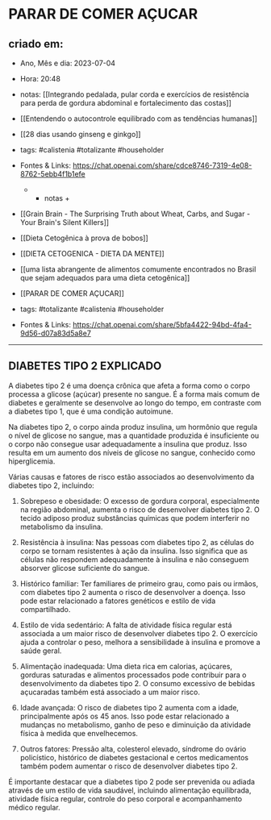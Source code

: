 # PARAR DE COMER AÇUCAR

## criado em: 
-  Ano, Mês e dia: 2023-07-04
- Hora: 20:48

- notas: [[Integrando pedalada, pular corda e exercícios de resistência para perda de gordura abdominal e fortalecimento das costas]]
- [[Entendendo o autocontrole equilibrado com as tendências humanas]]
- [[28 dias usando ginseng e ginkgo]]
- tags: #calistenia #totalizante #householder 
- Fontes & Links: https://chat.openai.com/share/cdce8746-7319-4e08-8762-5ebb4f1b1efe
	- - notas + 
- [[Grain Brain - The Surprising Truth about Wheat, Carbs, and Sugar - Your Brain's Silent Killers]]
- [[Dieta Cetogênica à prova de bobos]]
- [[DIETA CETOGENICA - DIETA DA MENTE]]
- [[uma lista abrangente de alimentos comumente encontrados no Brasil que sejam adequados para uma dieta cetogênica]]
- [[PARAR DE COMER AÇUCAR]]
- tags: #totalizante #calistenia #householder 
- Fontes & Links: https://chat.openai.com/share/5bfa4422-94bd-4fa4-9d56-d07a83d5a8e7 
  
  
---

## DIABETES TIPO 2 EXPLICADO

A diabetes tipo 2 é uma doença crônica que afeta a forma como o corpo processa a glicose (açúcar) presente no sangue. É a forma mais comum de diabetes e geralmente se desenvolve ao longo do tempo, em contraste com a diabetes tipo 1, que é uma condição autoimune.

Na diabetes tipo 2, o corpo ainda produz insulina, um hormônio que regula o nível de glicose no sangue, mas a quantidade produzida é insuficiente ou o corpo não consegue usar adequadamente a insulina que produz. Isso resulta em um aumento dos níveis de glicose no sangue, conhecido como hiperglicemia.

Várias causas e fatores de risco estão associados ao desenvolvimento da diabetes tipo 2, incluindo:

1. Sobrepeso e obesidade: O excesso de gordura corporal, especialmente na região abdominal, aumenta o risco de desenvolver diabetes tipo 2. O tecido adiposo produz substâncias químicas que podem interferir no metabolismo da insulina.

2. Resistência à insulina: Nas pessoas com diabetes tipo 2, as células do corpo se tornam resistentes à ação da insulina. Isso significa que as células não respondem adequadamente à insulina e não conseguem absorver glicose suficiente do sangue.

3. Histórico familiar: Ter familiares de primeiro grau, como pais ou irmãos, com diabetes tipo 2 aumenta o risco de desenvolver a doença. Isso pode estar relacionado a fatores genéticos e estilo de vida compartilhado.

4. Estilo de vida sedentário: A falta de atividade física regular está associada a um maior risco de desenvolver diabetes tipo 2. O exercício ajuda a controlar o peso, melhora a sensibilidade à insulina e promove a saúde geral.

5. Alimentação inadequada: Uma dieta rica em calorias, açúcares, gorduras saturadas e alimentos processados pode contribuir para o desenvolvimento da diabetes tipo 2. O consumo excessivo de bebidas açucaradas também está associado a um maior risco.

6. Idade avançada: O risco de diabetes tipo 2 aumenta com a idade, principalmente após os 45 anos. Isso pode estar relacionado a mudanças no metabolismo, ganho de peso e diminuição da atividade física à medida que envelhecemos.

7. Outros fatores: Pressão alta, colesterol elevado, síndrome do ovário policístico, histórico de diabetes gestacional e certos medicamentos também podem aumentar o risco de desenvolver diabetes tipo 2.

É importante destacar que a diabetes tipo 2 pode ser prevenida ou adiada através de um estilo de vida saudável, incluindo alimentação equilibrada, atividade física regular, controle do peso corporal e acompanhamento médico regular.